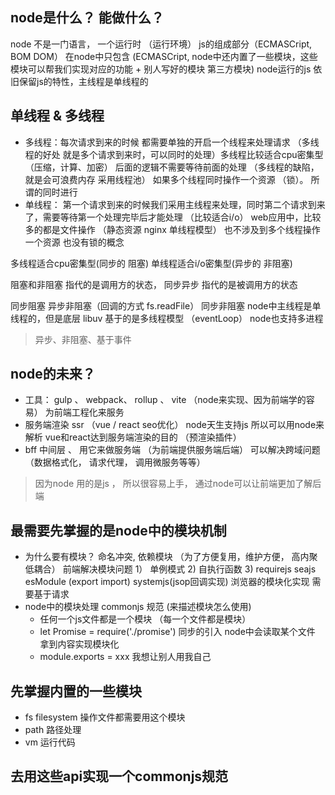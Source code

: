 ## node是什么？ 能做什么？
node 不是一门语言， 一个运行时 （运行环境） js的组成部分（ECMASCript, BOM DOM） 在node中只包含 (ECMASCript, node中还内置了一些模块，这些模块可以帮我们实现对应的功能 + 别人写好的模块 第三方模块)  node运行的js 依旧保留js的特性，主线程是单线程的

## 单线程 & 多线程
- 多线程：每次请求到来的时候 都需要单独的开启一个线程来处理请求 （多线程的好处 就是多个请求到来时，可以同时的处理）多线程比较适合cpu密集型 （压缩，计算、加密） 后面的逻辑不需要等待前面的处理 （多线程的缺陷，就是会可浪费内存 采用线程池） 如果多个线程同时操作一个资源 （锁）。 所谓的同时进行
- 单线程： 第一个请求到来的时候我们采用主线程来处理，同时第二个请求到来了，需要等待第一个处理完毕后才能处理 （比较适合i/o） web应用中，比较多的都是文件操作 （静态资源 nginx 单线程模型） 也不涉及到多个线程操作一个资源 也没有锁的概念


多线程适合cpu密集型(同步的 阻塞)   单线程适合i/o密集型(异步的 非阻塞)

阻塞和非阻塞 指代的是调用方的状态， 同步异步 指代的是被调用方的状态


同步阻塞  异步非阻塞（回调的方式 fs.readFile）   同步非阻塞      node中主线程是单线程的，但是底层 libuv 基于的是多线程模型 （eventLoop） node也支持多进程

> 异步、非阻塞、基于事件


## node的未来？
- 工具： gulp 、 webpack、 rollup 、 vite （node来实现、因为前端学的容易） 为前端工程化来服务
- 服务端渲染 ssr （vue / react  seo优化）  node天生支持js 所以可以用node来解析 vue和react达到服务端渲染的目的 （预渲染插件）
- bff 中间层 、 用它来做服务端 （为前端提供服务端后端） 可以解决跨域问题  （数据格式化， 请求代理， 调用微服务等等）

> 因为node 用的是js ， 所以很容易上手， 通过node可以让前端更加了解后端


## 最需要先掌握的是node中的模块机制
- 为什么要有模块？ 命名冲突, 依赖模块 （为了方便复用，维护方便， 高内聚 低耦合） 前端解决模块问题 1） 单例模式  2) 自执行函数  3) requirejs seajs esModule (export import)    systemjs(jsop回调实现)  浏览器的模块化实现 需要基于请求
- node中的模块处理  commonjs 规范 (来描述模块怎么使用)
    - 任何一个js文件都是一个模块 （每一个文件都是模块）
    - let Promise = require('./promise') 同步的引入  node中会读取某个文件 拿到内容实现模块化
    - module.exports = xxx 我想让别人用我自己


## 先掌握内置的一些模块
- fs  filesystem 操作文件都需要用这个模块
- path 路径处理
- vm 运行代码


## 去用这些api实现一个commonjs规范